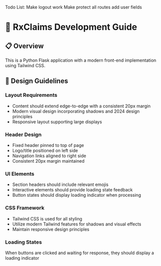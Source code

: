 Todo List: 
Make logout work
Make protect all routes
add user fields

# 🚀 RxClaims Development Guide

## 📋 Overview
This is a Python Flask application with a modern front-end implementation using Tailwind CSS.

## 🎨 Design Guidelines

### Layout Requirements
- Content should extend edge-to-edge with a consistent 20px margin
- Modern visual design incorporating shadows and 2024 design principles
- Responsive layout supporting large displays

### Header Design
- Fixed header pinned to top of page
- Logo/title positioned on left side
- Navigation links aligned to right side
- Consistent 20px margin maintained

### UI Elements
- Section headers should include relevant emojis
- Interactive elements should provide loading state feedback
- Button states should display loading indicator when processing

### CSS Framework
- Tailwind CSS is used for all styling
- Utilize modern Tailwind features for shadows and visual effects
- Maintain responsive design principles

### Loading States
When buttons are clicked and waiting for response, they should display a loading indicator